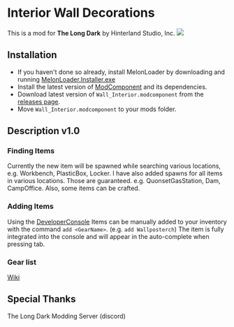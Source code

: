 # Interior Wall Decorations
This is a mod for **The Long Dark** by Hinterland Studio, Inc.
<img src="https://github.com/stmSantana/InteriorWallDecorations/blob/main/Images/Gallery/Gallery.jpg">

## Installation
* If you haven't done so already, install MelonLoader by downloading and running [MelonLoader.Installer.exe](https://github.com/HerpDerpinstine/MelonLoader/releases/latest/download/MelonLoader.Installer.exe)
* Install the latest version of [ModComponent](https://github.com/ds5678/ModComponent) and its dependencies.
* Download latest version of `Wall_Interior.modcomponent` from the [releases page](https://github.com/stmSantana/InteriorWallDecorations/releases/latest).
* Move `Wall_Interior.modcomponent` to your mods folder.

## Description v1.0

### Finding Items
Currently the new item will be spawned while searching various locations, e.g. Workbench, PlasticBox, Locker.
I have also added spawns for all items in various locations. Those are guaranteed. e.g. QuonsetGasStation, Dam, CampOffice.
Also, some items can be crafted.

### Adding Items
Using the [DeveloperConsole](https://github.com/FINDarkside/TLD-Developer-Console) Items can be manually added to your inventory with the command `add <GearName>`.
(e.g. `add Wallposterch`)
The item is fully integrated into the console and will appear in the auto-complete when pressing tab.

### Gear list
[Wiki](https://github.com/stmSantana/InteriorWallDecorations/wiki)

## Special Thanks
The Long Dark Modding Server (discord)
